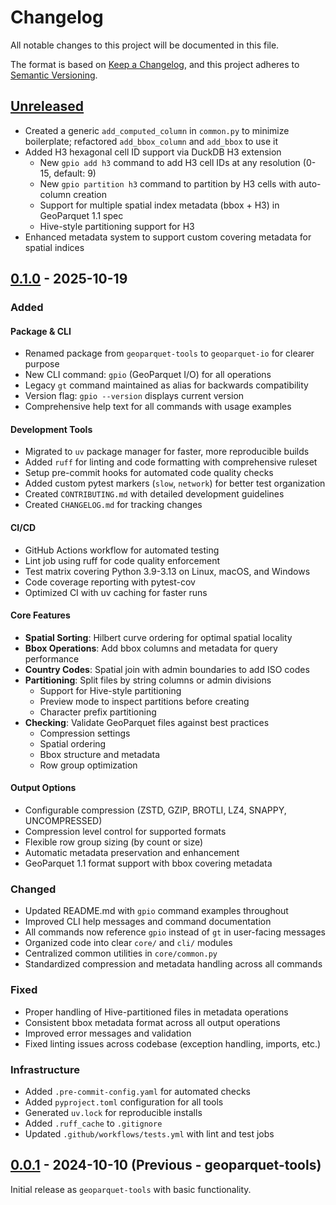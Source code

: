 # Changelog

All notable changes to this project will be documented in this file.

The format is based on [Keep a Changelog](https://keepachangelog.com/en/1.0.0/),
and this project adheres to [Semantic Versioning](https://semver.org/spec/v2.0.0.html).

## [Unreleased]
- Created a generic `add_computed_column` in `common.py` to minimize boilerplate; refactored `add_bbox_column` and `add_bbox` to use it
- Added H3 hexagonal cell ID support via DuckDB H3 extension
  - New `gpio add h3` command to add H3 cell IDs at any resolution (0-15, default: 9)
  - New `gpio partition h3` command to partition by H3 cells with auto-column creation
  - Support for multiple spatial index metadata (bbox + H3) in GeoParquet 1.1 spec
  - Hive-style partitioning support for H3
- Enhanced metadata system to support custom covering metadata for spatial indices

## [0.1.0] - 2025-10-19

### Added

#### Package & CLI
- Renamed package from `geoparquet-tools` to `geoparquet-io` for clearer purpose
- New CLI command: `gpio` (GeoParquet I/O) for all operations
- Legacy `gt` command maintained as alias for backwards compatibility
- Version flag: `gpio --version` displays current version
- Comprehensive help text for all commands with usage examples

#### Development Tools
- Migrated to `uv` package manager for faster, more reproducible builds
- Added `ruff` for linting and code formatting with comprehensive ruleset
- Setup pre-commit hooks for automated code quality checks
- Added custom pytest markers (`slow`, `network`) for better test organization
- Created `CONTRIBUTING.md` with detailed development guidelines
- Created `CHANGELOG.md` for tracking changes

#### CI/CD
- GitHub Actions workflow for automated testing
- Lint job using ruff for code quality enforcement
- Test matrix covering Python 3.9-3.13 on Linux, macOS, and Windows
- Code coverage reporting with pytest-cov
- Optimized CI with uv caching for faster runs

#### Core Features
- **Spatial Sorting**: Hilbert curve ordering for optimal spatial locality
- **Bbox Operations**: Add bbox columns and metadata for query performance
- **Country Codes**: Spatial join with admin boundaries to add ISO codes
- **Partitioning**: Split files by string columns or admin divisions
  - Support for Hive-style partitioning
  - Preview mode to inspect partitions before creating
  - Character prefix partitioning
- **Checking**: Validate GeoParquet files against best practices
  - Compression settings
  - Spatial ordering
  - Bbox structure and metadata
  - Row group optimization

#### Output Options
- Configurable compression (ZSTD, GZIP, BROTLI, LZ4, SNAPPY, UNCOMPRESSED)
- Compression level control for supported formats
- Flexible row group sizing (by count or size)
- Automatic metadata preservation and enhancement
- GeoParquet 1.1 format support with bbox covering metadata

### Changed

- Updated README.md with `gpio` command examples throughout
- Improved CLI help messages and command documentation
- All commands now reference `gpio` instead of `gt` in user-facing messages
- Organized code into clear `core/` and `cli/` modules
- Centralized common utilities in `core/common.py`
- Standardized compression and metadata handling across all commands

### Fixed

- Proper handling of Hive-partitioned files in metadata operations
- Consistent bbox metadata format across all output operations
- Improved error messages and validation
- Fixed linting issues across codebase (exception handling, imports, etc.)

### Infrastructure

- Added `.pre-commit-config.yaml` for automated checks
- Added `pyproject.toml` configuration for all tools
- Generated `uv.lock` for reproducible installs
- Added `.ruff_cache` to `.gitignore`
- Updated `.github/workflows/tests.yml` with lint and test jobs

## [0.0.1] - 2024-10-10 (Previous - geoparquet-tools)

Initial release as `geoparquet-tools` with basic functionality.

[Unreleased]: https://github.com/cholmes/geoparquet-io/compare/v0.1.0...HEAD
[0.1.0]: https://github.com/cholmes/geoparquet-io/releases/tag/v0.1.0
[0.0.1]: https://github.com/cholmes/geoparquet-tools/releases/tag/v0.0.1

